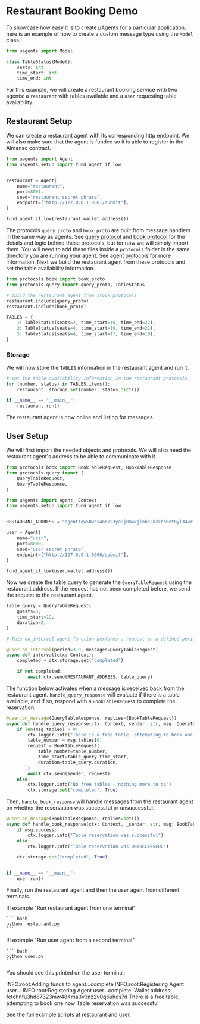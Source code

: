 # Restaurant Booking Demo

To showcase how easy it is to create μAgents for a particular application, here is an example of how to create a custom message type using the `Model` class.

```python
from uagents import Model

class TableStatus(Model):
    seats: int
    time_start: int
    time_end: int
```

For this example, we will create a restaurant booking service with two agents: a `restaurant` with tables available and a `user` requesting table availability.

## Restaurant Setup

We can create a restaurant agent with its corresponding http endpoint. We will also make sure that the agent is funded so it is able to register in the Almanac contract.


```python
from uagents import Agent
from uagents.setup import fund_agent_if_low


restaurant = Agent(
    name="restaurant",
    port=8001,
    seed="restaurant secret phrase",
    endpoint=["http://127.0.0.1:8001/submit"],
)

fund_agent_if_low(restaurant.wallet.address())
```
The protocols `query_proto` and `book_proto` are built from message handlers in the same way as agents. See [query protocol](https://github.com/fetchai/uAgents/blob/main/python/examples/09-booking-protocol-demo/protocols/query.py) and [book protocol](https://github.com/fetchai/uAgents/blob/main/python/examples/09-booking-protocol-demo/protocols/book.py) for the details and logic behind these protocols, but for now we will simply import them. You will need to add these files inside a `protocols` folder in the same directory you are running your agent. See [agent protocols](agent-protocols.md) for more information.
Next we build the restaurant agent from these protocols and set the table availability information.

```python
from protocols.book import book_proto
from protocols.query import query_proto, TableStatus

# build the restaurant agent from stock protocols
restaurant.include(query_proto)
restaurant.include(book_proto)

TABLES = {
    1: TableStatus(seats=2, time_start=16, time_end=22),
    2: TableStatus(seats=4, time_start=19, time_end=21),
    3: TableStatus(seats=4, time_start=17, time_end=19),
}

```

### Storage

We will now store the `TABLES` information in the restaurant agent and run it.

```python
# set the table availability information in the restaurant protocols
for (number, status) in TABLES.items():
    restaurant._storage.set(number, status.dict())

if __name__ == "__main__":
    restaurant.run()
```
The restaurant agent is now online and listing for messages.

## User Setup

We will first import the needed objects and protocols. We will also need the restaurant agent's address to be able to communicate with it.

```python
from protocols.book import BookTableRequest, BookTableResponse
from protocols.query import (
    QueryTableRequest,
    QueryTableResponse,
)

from uagents import Agent, Context
from uagents.setup import fund_agent_if_low


RESTAURANT_ADDRESS = "agent1qw50wcs4nd723ya9j8mwxglnhs2kzzhh0et0yl34vr75hualsyqvqdzl990"

user = Agent(
    name="user",
    port=8000,
    seed="user secret phrase",
    endpoint=["http://127.0.0.1:8000/submit"],
)

fund_agent_if_low(user.wallet.address())

```

Now we create the table query to generate the `QueryTableRequest` using the restaurant address. If the request has not been completed before, we send the request to the restaurant agent.

```python
table_query = QueryTableRequest(
    guests=3,
    time_start=19,
    duration=2,
)

# This on_interval agent function performs a request on a defined period

@user.on_interval(period=3.0, messages=QueryTableRequest)
async def interval(ctx: Context):
    completed = ctx.storage.get("completed")

    if not completed:
        await ctx.send(RESTAURANT_ADDRESS, table_query)
```

The function below activates when a message is received back from the restaurant agent.
`handle_query_response` will evaluate if there is a table available, and if so, respond with a `BookTableRequest` to complete the reservation.

```python
@user.on_message(QueryTableResponse, replies={BookTableRequest})
async def handle_query_response(ctx: Context, sender: str, msg: QueryTableResponse):
    if len(msg.tables) > 0:
        ctx.logger.info("There is a free table, attempting to book one now")
        table_number = msg.tables[0]
        request = BookTableRequest(
            table_number=table_number,
            time_start=table_query.time_start,
            duration=table_query.duration,
        )
        await ctx.send(sender, request)
    else:
        ctx.logger.info("No free tables - nothing more to do")
        ctx.storage.set("completed", True)

```

Then, `handle_book_response` will handle messages from the restaurant agent on whether the reservation was successful or unsuccessful.

```python
@user.on_message(BookTableResponse, replies=set())
async def handle_book_response(ctx: Context, _sender: str, msg: BookTableResponse):
    if msg.success:
        ctx.logger.info("Table reservation was successful")
    else:
        ctx.logger.info("Table reservation was UNSUCCESSFUL")

    ctx.storage.set("completed", True)


if __name__ == "__main__":
    user.run()
```

Finally, run the restaurant agent and then the user agent from different terminals.

!!! example "Run restaurant agent from one terminal"
    
    ``` bash
    python restaurant.py
    ```

!!! example "Run user agent from a second terminal"
    
    ``` bash
    python user.py
    ```

You should see this printed on the user terminal:

<div id="termynal1" data-termynal data-ty-typeDelay="100" data-ty-lineDelay="700">
<span data-ty>INFO:root:Adding funds to agent...complete</span>
<span data-ty>INFO:root:Registering Agent user...</span>
<span data-ty>INFO:root:Registering Agent user...complete.</span>
<span data-ty>Wallet address: fetchnfu3hd87323mw484ma3v3nz2v0q6uhds7d</span>
<span data-ty>There is a free table, attempting to book one now</span>
<span data-ty>Table reservation was successful</span>
</div>

See the full example scripts at [restaurant](https://github.com/fetchai/uAgents/blob/main/python/examples/09-booking-protocol-demo/restaurant.py) and 
[user](https://github.com/fetchai/uAgents/blob/main/python/examples/09-booking-protocol-demo/user.py).

